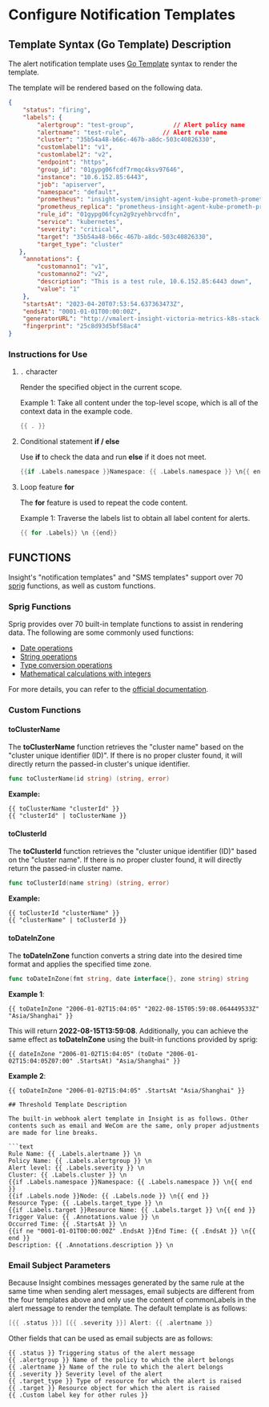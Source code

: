 # Configure Notification Templates

## Template Syntax (Go Template) Description

The alert notification template uses [Go Template](https://pkg.go.dev/text/template) syntax to render the template.

The template will be rendered based on the following data.

```json
{
    "status": "firing",
    "labels": {
        "alertgroup": "test-group",           // Alert policy name
        "alertname": "test-rule",          // Alert rule name
        "cluster": "35b54a48-b66c-467b-a8dc-503c40826330",
        "customlabel1": "v1",
        "customlabel2": "v2",
        "endpoint": "https",
        "group_id": "01gypg06fcdf7rmqc4ksv97646",
        "instance": "10.6.152.85:6443",
        "job": "apiserver",
        "namespace": "default",
        "prometheus": "insight-system/insight-agent-kube-prometh-prometheus",
        "prometheus_replica": "prometheus-insight-agent-kube-prometh-prometheus-0",
        "rule_id": "01gypg06fcyn2g9zyehbrvcdfn",
        "service": "kubernetes",
        "severity": "critical",
        "target": "35b54a48-b66c-467b-a8dc-503c40826330",
        "target_type": "cluster"
   },
    "annotations": {
        "customanno1": "v1",
        "customanno2": "v2",
        "description": "This is a test rule, 10.6.152.85:6443 down",
        "value": "1"
    },
    "startsAt": "2023-04-20T07:53:54.637363473Z",
    "endsAt": "0001-01-01T00:00:00Z",
    "generatorURL": "http://vmalert-insight-victoria-metrics-k8s-stack-df987997b-npsl9:8080/vmalert/alert?group_id=16797738747470868115&alert_id=10071735367745833597",
    "fingerprint": "25c8d93d5bf58ac4"
}
```

### Instructions for Use

1. `.` character

    Render the specified object in the current scope.

    Example 1: Take all content under the top-level scope, which is all of the context data in the example code.

    ```go
    {{ . }}
    ```

2. Conditional statement __if / else__

    Use __if__ to check the data and run __else__ if it does not meet.

    ```go
    {{if .Labels.namespace }}Namespace: {{ .Labels.namespace }} \n{{ end }}
    ```

3. Loop feature __for__ 

    The __for__ feature is used to repeat the code content.

    Example 1: Traverse the labels list to obtain all label content for alerts.

    ```go
    {{ for .Labels}} \n {{end}}
    ```

## FUNCTIONS

Insight's "notification templates" and "SMS templates" support over 70 [sprig](http://masterminds.github.io/sprig/) functions, as well as custom functions.

### Sprig Functions

Sprig provides over 70 built-in template functions to assist in rendering data. The following are some commonly used functions:

* [Date operations](http://masterminds.github.io/sprig/date.html)
* [String operations](http://masterminds.github.io/sprig/strings.html)
* [Type conversion operations](http://masterminds.github.io/sprig/conversion.html)
* [Mathematical calculations with integers](http://masterminds.github.io/sprig/math.html)

For more details, you can refer to the [official documentation](http://masterminds.github.io/sprig/).

### Custom Functions

#### toClusterName

The __toClusterName__ function retrieves the "cluster name" based on the "cluster unique identifier (ID)". If there is no proper cluster found, it will directly return the passed-in cluster's unique identifier.

```go
func toClusterName(id string) (string, error)
```

**Example:**

```go-templates
{{ toClusterName "clusterId" }}
{{ "clusterId" | toClusterName }}
```

#### toClusterId

The __toClusterId__ function retrieves the "cluster unique identifier (ID)" based on the "cluster name". If there is no proper cluster found, it will directly return the passed-in cluster name.

```go
func toClusterId(name string) (string, error)
```

**Example:**

```go-templates
{{ toClusterId "clusterName" }}
{{ "clusterName" | toClusterId }}
```

#### toDateInZone

The __toDateInZone__ function converts a string date into the desired time format and applies the specified time zone.

```go
func toDateInZone(fmt string, date interface{}, zone string) string
```

**Example 1**:

```go-templates
{{ toDateInZone "2006-01-02T15:04:05" "2022-08-15T05:59:08.064449533Z" "Asia/Shanghai" }}
```

This will return __2022-08-15T13:59:08__. Additionally, you can achieve the same effect as __toDateInZone__ using the built-in functions provided by sprig:

```go-templates
{{ dateInZone "2006-01-02T15:04:05" (toDate "2006-01-02T15:04:05Z07:00" .StartsAt) "Asia/Shanghai" }}
```

**Example 2**:

```go-templates
{{ toDateInZone "2006-01-02T15:04:05" .StartsAt "Asia/Shanghai" }}

## Threshold Template Description

The built-in webhook alert template in Insight is as follows. Other contents such as email and WeCom are the same, only proper adjustments are made for line breaks.

```text
Rule Name: {{ .Labels.alertname }} \n
Policy Name: {{ .Labels.alertgroup }} \n
Alert level: {{ .Labels.severity }} \n
Cluster: {{ .Labels.cluster }} \n
{{if .Labels.namespace }}Namespace: {{ .Labels.namespace }} \n{{ end }}
{{if .Labels.node }}Node: {{ .Labels.node }} \n{{ end }}
Resource Type: {{ .Labels.target_type }} \n
{{if .Labels.target }}Resource Name: {{ .Labels.target }} \n{{ end }}
Trigger Value: {{ .Annotations.value }} \n
Occurred Time: {{ .StartsAt }} \n
{{if ne "0001-01-01T00:00:00Z" .EndsAt }}End Time: {{ .EndsAt }} \n{{ end }}
Description: {{ .Annotations.description }} \n
```

### Email Subject Parameters

Because Insight combines messages generated by the same rule at the same time when sending alert messages, email subjects are different from the four templates above and only use the content of commonLabels in the alert message to render the template. The default template is as follows:

```go
[{{ .status }}] [{{ .severity }}] Alert: {{ .alertname }}
```

Other fields that can be used as email subjects are as follows:

```text
{{ .status }} Triggering status of the alert message
{{ .alertgroup }} Name of the policy to which the alert belongs
{{ .alertname }} Name of the rule to which the alert belongs
{{ .severity }} Severity level of the alert
{{ .target_type }} Type of resource for which the alert is raised
{{ .target }} Resource object for which the alert is raised
{{ .Custom label key for other rules }}
```
